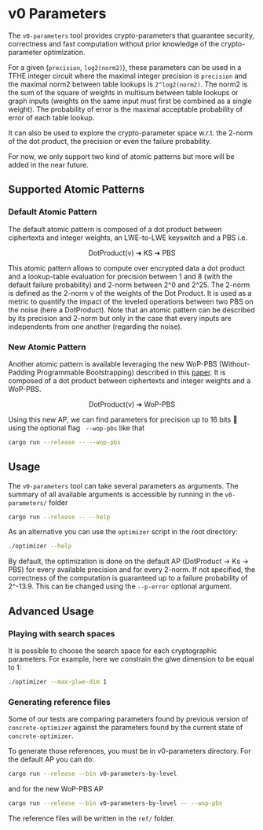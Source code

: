 # v0 Parameters

The `v0-parameters` tool provides crypto-parameters that guarantee security, correctness and fast
computation without prior knowledge of the crypto-parameter optimization.

For a given (`precision`, `log2(norm2)`), these parameters can be used in a TFHE integer circuit where the maximal integer precision is `precision` and the maximal norm2 between table lookups is `2^log2(norm2)`.
The norm2 is the sum of the square of weights in multisum between table lookups or graph inputs (weights on the same input must first be combined as a single weight).
The probability of error is the maximal acceptable probability of error of each table lookup.

It can also be used to explore the crypto-parameter space w.r.t. the 2-norm of the dot product, the
precision or even the failure probability.

For now, we only support two kind of atomic patterns but more will be added in the near future.

## Supported Atomic Patterns

### Default Atomic Pattern

The default atomic pattern is composed of a dot product between ciphertexts and integer weights, an
LWE-to-LWE keyswitch and a PBS i.e.

<div style="text-align: center;"> DotProduct(v) ➜ KS ➜ PBS </div>

This atomic pattern allows to compute over encrypted data a dot product and a lookup-table
evaluation for precision between 1 and 8 (with the default failure probability) and 2-norm between
2^0 and 2^25. The 2-norm is defined as the 2-norm v of the weights of the Dot Product. It is used as
a metric to quantify the impact of the leveled operations between two PBS on the noise  (here a
DotProduct). Note that an atomic pattern can be described by its precision and 2-norm but only in
the case that every inputs are independents from one another (regarding the noise).

### New Atomic Pattern

Another atomic pattern is available leveraging the new WoP-PBS (Without-Padding Programmable
Bootstrapping) described in this [paper](https://eprint.iacr.org/2022/704.pdf). It is composed of a
dot product between ciphertexts and integer weights and a WoP-PBS.

<div style="text-align: center;"> DotProduct(v) ➜ WoP-PBS </div>

Using this new AP, we can find parameters for precision up to 16 bits 🥳 using the optional flag `
--wop-pbs` like that

```bash
cargo run --release -- --wop-pbs
```

## Usage

The `v0-parameters` tool can take several parameters as arguments. The summary of all available
arguments is accessible by running in the `v0-parameters/` folder

```bash
cargo run --release -- --help
```

As an alternative you can use the `optimizer` script in the root directory:

```bash
./optimizer --help
```

By default, the optimization is done on the default AP (DotProduct -> Ks -> PBS) for every available
precision and for every 2-norm. If not specified, the correctness of the computation is guaranteed
up to a failure probability of 2^-13.9. This can be changed using the `--p-error`
optional argument.

## Advanced Usage

### Playing with search spaces

It is possible to choose the search space for each cryptographic parameters. For example, here we
constrain the glwe dimension to be equal to 1:

```bash
./optimizer --max-glwe-dim 1
```

### Generating reference files

Some of our tests are comparing parameters found by previous version of `concrete-optimizer` against
the parameters found by the current state of `concrete-optimizer`.

To generate those references, you must be in v0-parameters directory.
For the default AP you can do:

```bash
cargo run --release --bin v0-parameters-by-level
```

and for the new WoP-PBS AP

```bash
cargo run --release --bin v0-parameters-by-level -- --wop-pbs
```

The reference files will be written in the `ref/` folder.

